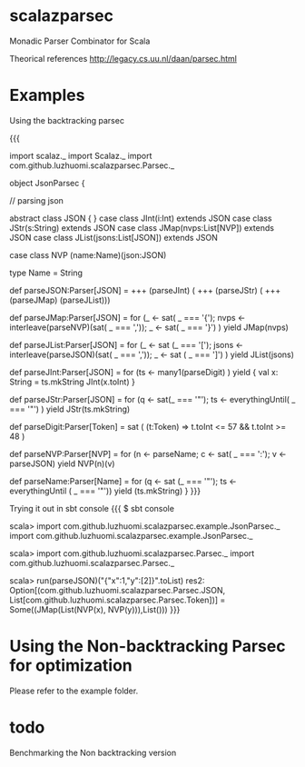 scalazparsec
============

Monadic Parser Combinator for Scala 

Theorical references 
http://legacy.cs.uu.nl/daan/parsec.html

Examples
===========
Using the backtracking parsec

{{{

import scalaz._
import Scalaz._
import com.github.luzhuomi.scalazparsec.Parsec._

object JsonParsec {

  // parsing json
	      
  abstract class JSON { }
  case class JInt(i:Int) extends JSON
  case class JStr(s:String) extends JSON
  case class JMap(nvps:List[NVP]) extends JSON
  case class JList(jsons:List[JSON]) extends JSON

  case class NVP (name:Name)(json:JSON) 

  type Name = String
  
  def parseJSON:Parser[JSON] = 
    +++ (parseJInt) ( +++ (parseJStr) ( +++ (parseJMap) (parseJList)))

  def parseJMap:Parser[JSON] = 
    for (_ <- sat( _ === '{');
	 nvps <- interleave(parseNVP)(sat( _ === ','));
	 _ <- sat( _ === '}') )
      yield JMap(nvps)

  def parseJList:Parser[JSON] =
    for (_ <- sat (_ === '[');
	 jsons <- interleave(parseJSON)(sat( _ === ','));
	 _ <- sat ( _ === ']') ) 
      yield JList(jsons)

  def parseJInt:Parser[JSON] =
    for (ts <- many1(parseDigit) ) yield {
      val x: String = ts.mkString
      JInt(x.toInt)
    }
  
  def parseJStr:Parser[JSON] = 
    for (q <- sat(_ === '"');
	 ts <- everythingUntil( _ === '"') ) yield JStr(ts.mkString) 


  def parseDigit:Parser[Token] = sat ( (t:Token) => t.toInt <= 57 && t.toInt >= 48 )
    

  def parseNVP:Parser[NVP] = 
    for (n <- parseName;
	 c <- sat( _ === ':');
	 v <- parseJSON) 
      yield NVP(n)(v)

  def parseName:Parser[Name] = 
    for (q <- sat (_ === '"');
	 ts <- everythingUntil ( _ === '"'))
      yield (ts.mkString)
}
}}}

Trying it out in sbt console
{{{
$ sbt console

scala> import com.github.luzhuomi.scalazparsec.example.JsonParsec._
import com.github.luzhuomi.scalazparsec.example.JsonParsec._

scala> import com.github.luzhuomi.scalazparsec.Parsec._
import com.github.luzhuomi.scalazparsec.Parsec._

scala> run(parseJSON)("{\"x\":1,\"y\":[2]}".toList)
res2: Option[(com.github.luzhuomi.scalazparsec.Parsec.JSON, List[com.github.luzhuomi.scalazparsec.Parsec.Token])] = Some((JMap(List(NVP(x), NVP(y))),List()))
}}}


Using the Non-backtracking Parsec for optimization
============
Please refer to the example folder.

todo
============
Benchmarking the Non backtracking version 
